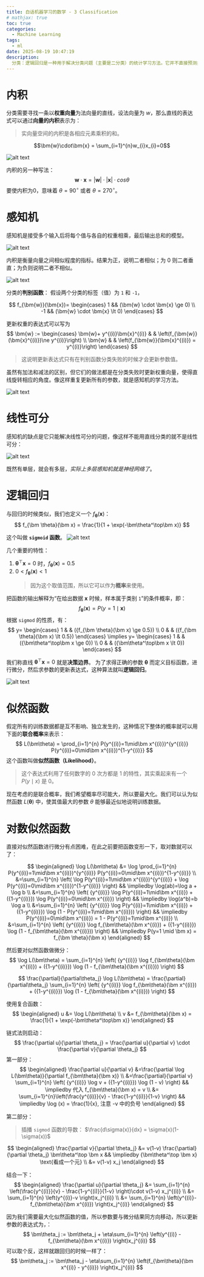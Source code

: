 ```yaml
---
title: 白话机器学习的数学 - 3 Classification
# mathjax: true
toc: true
categories:
  - Machine Learning
tags:
  - ml
date: 2025-08-19 10:47:19
description:
  分类：逻辑回归是一种用于解决分类问题（主要是二分类）的统计学习方法。它并不直接预测类别标签（如0或1），而是预测一个样本属于某个类别的概率。
---
```


# 内积

分类需要寻找一条以**权重向量**为法向量的直线，设法向量为 $w$，那么直线的表达式可以通过**向量的内积**表示为：
> 实向量空间的内积是各相应元素乘积的和。

$$\bm{w}\cdot\bm{x} = \sum_{i=1}^{n}w_{i}x_{i}=0$$

![alt text](2025-08-19-math-in-dl-in-plain-03/image.png)

内积的另一种写法：
$$\bm{w}\cdot\bm{x} = |\bm{w}| \cdot |\bm{x}|\cdot cos\theta$$
要使内积为0，意味着 $\theta=90^\circ$ 或者 $\theta=270^\circ$。

# 感知机

感知机是接受多个输入后将每个值与各自的权重相乘，最后输出总和的模型。

![alt text](2025-08-19-math-in-dl-in-plain-03/image-1.png)

内积是衡量向量之间相似程度的指标。结果为正，说明二者相似；为 0 则二者垂直；为负则说明二者不相似。

![alt text](2025-08-19-math-in-dl-in-plain-03/image-2.png)

分类的**判别函数**：
假设两个分类的标签（值）为 `1` 和 `-1`，

$$
f_{\bm{w}}(\bm{x})=
\begin{cases}
1 && (\bm{w} \cdot \bm{x} \ge 0)
\\
-1 && (\bm{w} \cdot \bm{x} \lt 0)
\end{cases}
$$

更新权重的表达式可以写为
$$
\bm{w} :=
\begin{cases}
	\bm{w}+ y^{(i)}\bm{x}^{(i)} &  & \left(f_{\bm{w}}(\bm{x}^{(i)})\ne y^{(i)}\right) \\
	\bm{w}                      &  & \left(f_{\bm{w}}(\bm{x}^{(i)}) = y^{(i)}\right)
\end{cases}
$$

> 这说明更新表达式只有在判别函数分类失败的时候才会更新参数值。

虽然有加法和减法的区别，但它们的做法都是在分类失败时更新权重向量，使得直线旋转相应的角度。像这样重复更新所有的参数，就是感知机的学习方法。

![alt text](2025-08-19-math-in-dl-in-plain-03/image-3.png)

# 线性可分

感知机的缺点是它只能解决线性可分的问题，像这样不能用直线分类的就不是线性可分：

![alt text](2025-08-19-math-in-dl-in-plain-03/image-4.png)

既然有单层，就会有多层，*实际上多层感知机就是神经网络了*。

# 逻辑回归

与回归的时候类似，我们也定义一个 $f_{\bm \theta}(\bm x)$：
$$
f_{\bm \theta}(\bm x) = \frac{1}{1 + \exp(-\bm\theta^\top\bm x)}
$$

这个叫做 **`sigmoid` 函数**。
![alt text](2025-08-19-math-in-dl-in-plain-03/image-5.png)

几个重要的特性：
1. $\bm\theta^\top\bm x = 0$ 时，$f_{\bm \theta}(\bm x) = 0.5$
2. $0 \lt f_{\bm \theta}(\bm x) \lt 1$
    > 因为这个取值范围，所以它可以作为**概率**来使用。

把函数的输出解释为“在给出数据 $\bm{x}$ 时候，样本属于类别 `1`”的条件概率，即：
$$
f_{\bm \theta}(\bm x) = P(y=1 \mid \bm x)
$$
根据 `sigmod` 的性质，有：
$$
y=
\begin{cases}
	1 &  & ({f_{\bm \theta}(\bm x) \ge 0.5}) \\
	0 &  & ({f_{\bm \theta}(\bm x) \lt 0.5})
\end{cases}
\implies y=
\begin{cases}
	1 &  & ({\bm\theta^\top\bm x \ge 0}) \\
	0 &  & ({\bm\theta^\top\bm x \lt 0})
\end{cases}
$$

我们称直线 ${\bm\theta^\top\bm x = 0}$ 就是**决策边界**。
为了求得正确的参数 $\bm\theta$ 而定义目标函数，进行微分，然后求参数的更新表达式，这种算法就叫**逻辑回归**。

![alt text](2025-08-19-math-in-dl-in-plain-03/image-6.png)

# 似然函数

假定所有的训练数据都是互不影响、独立发生的，这种情况下整体的概率就可以用下面的**联合概率**来表示：
$$
L(\bm\theta) = \prod_{i=1}^{n} P(y^{(i)}=1\mid\bm x^{(i)})^{y^{(i)}} P(y^{(i)}=0\mid\bm x^{(i)})^{1-y^{(i)}}
$$
这个函数叫做**似然函数（Likelihood）**。
> 这个表达式利用了任何数字的 0 次方都是 1 的特性，其实乘起来有一个 $P(y\mid x)$ 是 0。

现在考虑的是联合概率，我们希望概率尽可能大，所以要最大化。我们可以认为似然函数 $L(\bm\theta)$ 中，使其值最大的参数 $\theta$ 能够最近似地说明训练数据。

# 对数似然函数

直接对似然函数进行微分有点困难，在此之前要把函数变形一下，取对数就可以了：

$$
\begin{aligned}
\log L(\bm\theta) 
&= \log \prod_{i=1}^{n}
P(y^{(i)}=1\mid\bm x^{(i)})^{y^{(i)}}
P(y^{(i)}=0\mid\bm x^{(i)})^{1-y^{(i)}} 
\\
&=\sum_{i=1}^{n}
\left(
\log P(y^{(i)}=1\mid\bm x^{(i)})^{y^{(i)}} + 
\log P(y^{(i)}=0\mid\bm x^{(i)})^{1-y^{(i)}}  
\right) && \impliedby \log(ab)=\log a + \log b
\\
&=\sum_{i=1}^{n}
\left(
{y^{(i)}} \log P(y^{(i)}=1\mid\bm x^{(i)}) + 
({1-y^{(i)}}) \log P(y^{(i)}=0\mid\bm x^{(i)}) 
\right) && \impliedby \log(a^b)=b \log a
\\
&=\sum_{i=1}^{n}
\left(
{y^{(i)}} \log P(y^{(i)}=1\mid\bm x^{(i)}) + 
({1-y^{(i)}}) \log (1 - P(y^{(i)}=1\mid\bm x^{(i)})) 
\right) && \impliedby P(y^{(i)}=0\mid\bm x^{(i)}) = 1 - P(y^{(i)}=1\mid\bm x^{(i)})
\\
&=\sum_{i=1}^{n}
\left(
{y^{(i)}} \log f_{\bm\theta}(\bm x^{(i)}) + 
({1-y^{(i)}}) \log (1 - f_{\bm\theta}(\bm x^{(i)})) 
\right) && \impliedby P(y=1 \mid \bm x) = f_{\bm \theta}(\bm x)
\end{aligned}
$$

然后要对似然函数做微分：
$$
\log L(\bm\theta) =
\sum_{i=1}^{n}
\left(
{y^{(i)}} \log f_{\bm\theta}(\bm x^{(i)}) + 
({1-y^{(i)}}) \log (1 - f_{\bm\theta}(\bm x^{(i)})) 
\right)
$$

$$
\frac{\partial}{\partial\theta_j} \log L(\bm\theta) = 
\frac{\partial}{\partial\theta_j}
\sum_{i=1}^{n}
\left(
{y^{(i)}} \log f_{\bm\theta}(\bm x^{(i)}) + 
({1-y^{(i)}}) \log (1 - f_{\bm\theta}(\bm x^{(i)})) 
\right)
$$

使用复合函数：
$$
\begin{aligned}
u &= \log L(\bm\theta) \\
v &= f_{\bm\theta}(\bm x) = \frac{1}{1 + \exp(-\bm\theta^\top\bm x)}
\end{aligned}
$$

链式法则启动：
$$
\frac{\partial u}{\partial \theta_j} = 
\frac{\partial u}{\partial v} \cdot \frac{\partial v}{\partial \theta_j}
$$
第一部分：
$$
\begin{aligned}
\frac{\partial u}{\partial v}
&=\frac{\partial \log L(\bm\theta)}{\partial f_{\bm\theta}(\bm x)}
\\
&=\frac{\partial}{\partial v}
\sum_{i=1}^{n}
\left(
{y^{(i)}} \log v + 
({1-y^{(i)}}) \log (1 - v) 
\right) && \impliedby 代入 f_{\bm\theta}(\bm x) = v
\\
&=
\sum_{i=1}^{n}\left(\frac{y^{(i)}}{v} - \frac{1-y^{(i)}}{1-v} \right)
&& \impliedby \log (x) = \frac{1}{x}, 注意 -v 中的负号
\end{aligned}
$$

第二部分：
> 插播 `sigmod` 函数的导数： $\frac{d\sigma(x)}{dx} = \sigma(x)(1-\sigma(x))$

$$
\begin{aligned}
\frac{\partial v}{\partial \theta_j} &= v(1-v) \frac{\partial}{\partial \theta_j} \bm\theta^\top \bm x && \impliedby {\bm\theta^\top \bm x} \text{看成一个元} \\
&= v(1-v) x_j
\end{aligned}
$$

结合一下：
$$
\begin{aligned}
\frac{\partial u}{\partial \theta_j}
&= 
\sum_{i=1}^{n}
\left(\frac{y^{(i)}}{v} - \frac{1-y^{(i)}}{1-v} \right)\cdot
v(1-v) x_j^{(i)}
\\
&=
\sum_{i=1}^{n}
\left(y^{(i)}-v \right)x_j^{(i)}
\\
&=
\sum_{i=1}^{n}
\left(y^{(i)}-f_{\bm\theta}(\bm x^{(i)}) \right)x_j^{(i)}
\end{aligned}
$$

因为我们需要最大化似然函数的值，所以参数要与微分结果同方向移动，所以更新参数的表达式为，：
$$
\bm\theta_j := \bm\theta_j + \eta\sum_{i=1}^{n}
\left(y^{(i)} - f_{\bm\theta}(\bm x^{(i)}) \right)x_j^{(i)}
$$
可以取个反，这样就跟回归的时候一样了：
$$
\bm\theta_j := \bm\theta_j - \eta\sum_{i=1}^{n}
\left(f_{\bm\theta}(\bm x^{(i)} - y^{(i)}) \right)x_j^{(i)}
$$